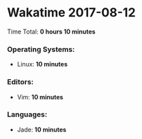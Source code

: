 # Wakatime 2017-08-12

Time Total: **0 hours 10 minutes**

### Operating Systems:
- Linux: **10 minutes** 

### Editors:
- Vim: **10 minutes** 

### Languages:
- Jade: **10 minutes** 


